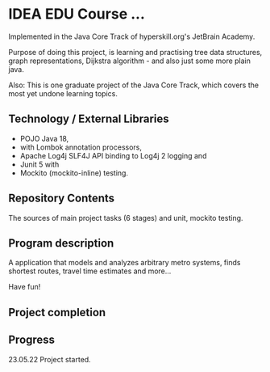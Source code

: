 # IDEA EDU Course ...

Implemented in the Java Core Track of hyperskill.org's JetBrain Academy.

Purpose of doing this project, is learning and practising tree data structures, graph representations, Dijkstra algorithm -
and also just some more plain java.

Also: This is one graduate project of the Java Core Track, which covers the most yet undone learning topics.

## Technology / External Libraries

- POJO Java 18,
- with Lombok annotation processors,
- Apache Log4j SLF4J API binding to Log4j 2 logging and
- Junit 5 with
- Mockito (mockito-inline) testing.

## Repository Contents

The sources of main project tasks (6 stages) and unit, mockito testing.

## Program description

A application that models and analyzes arbitrary metro systems, finds shortest routes, travel time estimates and more...

Have fun!

## Project completion

[//]: # (Project was completed on xx.0d.22.)

## Progress

23.05.22 Project started.